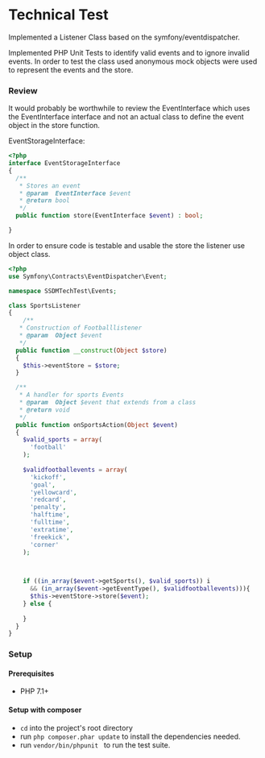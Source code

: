 Technical Test
=============================

Implemented a Listener Class based on the symfony/eventdispatcher. 

Implemented PHP Unit Tests to identify valid events and to ignore invalid events. 
In order to test the class used anonymous mock objects were used to represent the 
events and the store.


### Review 
    
It would probably be worthwhile to review the EventInterface which uses the 
EventInterface interface and not an actual class to define the event object
in the store function.  
 
EventStorageInterface:

```php
<?php
interface EventStorageInterface
{
  /**
   * Stores an event
   * @param  EventInterface $event
   * @return bool
   */
  public function store(EventInterface $event) : bool;

}
```

In order to ensure code is testable and usable the store the listener use object class.


```php
<?php
use Symfony\Contracts\EventDispatcher\Event;

namespace SSDMTechTest\Events;

class SportsListener
{
	/**
   * Construction of Footballlistener
   * @param  Object $event
   */
  public function __construct(Object $store)
  {
    $this->eventStore = $store;
  }

  /**
   * A handler for sports Events
   * @param  Object $event that extends from a class 
   * @return void
   */
  public function onSportsAction(Object $event)
  {
    $valid_sports = array(
      'football'
    );
        
    $validfootballevents = array(
      'kickoff',
      'goal',
      'yellowcard',
      'redcard',
      'penalty',
      'halftime',
      'fulltime',
      'extratime',
      'freekick',
      'corner'
    );

        

    if ((in_array($event->getSports(), $valid_sports)) i
      && (in_array($event->getEventType(), $validfootballevents))){
      $this->eventStore->store($event);
    } else {
      
    }
  }
}

```

### Setup


#### Prerequisites

* PHP 7.1+

#### Setup with composer

- `cd` into the project's root directory
- run `php composer.phar update` to install the dependencies needed.
- run `vendor/bin/phpunit ` to run the test suite.



